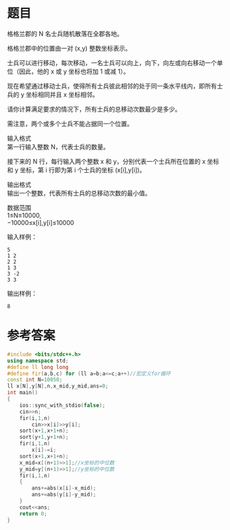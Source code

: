 # 题目
格格兰郡的 N 名士兵随机散落在全郡各地。

格格兰郡中的位置由一对 (x,y) 整数坐标表示。

士兵可以进行移动，每次移动，一名士兵可以向上，向下，向左或向右移动一个单位（因此，他的 x 或 y 坐标也将加 1 或减 1）。

现在希望通过移动士兵，使得所有士兵彼此相邻的处于同一条水平线内，即所有士兵的 y 坐标相同并且 x 坐标相邻。

请你计算满足要求的情况下，所有士兵的总移动次数最少是多少。

需注意，两个或多个士兵不能占据同一个位置。

输入格式<br>
第一行输入整数 N，代表士兵的数量。

接下来的 N 行，每行输入两个整数 x 和 y，分别代表一个士兵所在位置的 x 坐标和 y 坐标，第 i 行即为第 i 个士兵的坐标 (x[i],y[i])。

输出格式<br>
输出一个整数，代表所有士兵的总移动次数的最小值。

数据范围<br>
1≤N≤10000,<br>
−10000≤x[i],y[i]≤10000

输入样例：
```
5
1 2
2 2
1 3
3 -2
3 3
```
输出样例：
```
8
```
# 参考答案
```c++
#include <bits/stdc++.h>
using namespace std;
#define ll long long
#define fir(a,b,c) for (ll a=b;a<=c;a++)//宏定义for循环
const int N=10050;
ll x[N],y[N],n,x_mid,y_mid,ans=0;
int main() 
{
    ios::sync_with_stdio(false);
    cin>>n;
    fir(i,1,n)
        cin>>x[i]>>y[i];
    sort(x+1,x+1+n);
    sort(y+1,y+1+n);
    fir(i,1,n)
        x[i]-=i;
    sort(x+1,x+1+n);
    x_mid=x[(n+1)>>1];//x坐标的中位数
    y_mid=y[(n+1)>>1];//y坐标的中位数
    fir(i,1,n)
    {
        ans+=abs(x[i]-x_mid);
        ans+=abs(y[i]-y_mid);
    }
    cout<<ans;
    return 0;
}
